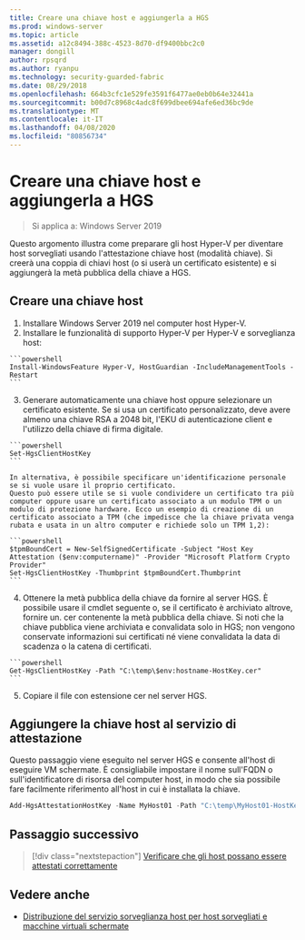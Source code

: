 ```yaml
---
title: Creare una chiave host e aggiungerla a HGS
ms.prod: windows-server
ms.topic: article
ms.assetid: a12c8494-388c-4523-8d70-df9400bbc2c0
manager: dongill
author: rpsqrd
ms.author: ryanpu
ms.technology: security-guarded-fabric
ms.date: 08/29/2018
ms.openlocfilehash: 664b3cfc1e529fe3591f6477ae0eb0b64e32441a
ms.sourcegitcommit: b00d7c8968c4adc8f699dbee694afe6ed36bc9de
ms.translationtype: MT
ms.contentlocale: it-IT
ms.lasthandoff: 04/08/2020
ms.locfileid: "80856734"
---
```

# <a name="create-a-host-key-and-add-it-to-hgs"></a>Creare una chiave host e aggiungerla a HGS

>Si applica a: Windows Server 2019


Questo argomento illustra come preparare gli host Hyper-V per diventare host sorvegliati usando l'attestazione chiave host (modalità chiave). Si creerà una coppia di chiavi host (o si userà un certificato esistente) e si aggiungerà la metà pubblica della chiave a HGS.

## <a name="create-a-host-key"></a>Creare una chiave host

1.    Installare Windows Server 2019 nel computer host Hyper-V.
2.    Installare le funzionalità di supporto Hyper-V per Hyper-V e sorveglianza host:

    ```powershell
    Install-WindowsFeature Hyper-V, HostGuardian -IncludeManagementTools -Restart
    ``` 

3.    Generare automaticamente una chiave host oppure selezionare un certificato esistente. Se si usa un certificato personalizzato, deve avere almeno una chiave RSA a 2048 bit, l'EKU di autenticazione client e l'utilizzo della chiave di firma digitale.

    ```powershell
    Set-HgsClientHostKey
    ```

    In alternativa, è possibile specificare un'identificazione personale se si vuole usare il proprio certificato. 
    Questo può essere utile se si vuole condividere un certificato tra più computer oppure usare un certificato associato a un modulo TPM o un modulo di protezione hardware. Ecco un esempio di creazione di un certificato associato a TPM (che impedisce che la chiave privata venga rubata e usata in un altro computer e richiede solo un TPM 1,2):

    ```powershell
    $tpmBoundCert = New-SelfSignedCertificate -Subject "Host Key Attestation ($env:computername)" -Provider "Microsoft Platform Crypto Provider"
    Set-HgsClientHostKey -Thumbprint $tpmBoundCert.Thumbprint
    ```

4.    Ottenere la metà pubblica della chiave da fornire al server HGS. È possibile usare il cmdlet seguente o, se il certificato è archiviato altrove, fornire un. cer contenente la metà pubblica della chiave. Si noti che la chiave pubblica viene archiviata e convalidata solo in HGS; non vengono conservate informazioni sui certificati né viene convalidata la data di scadenza o la catena di certificati.

    ```powershell
    Get-HgsClientHostKey -Path "C:\temp\$env:hostname-HostKey.cer"
    ```

5.    Copiare il file con estensione cer nel server HGS.

## <a name="add-the-host-key-to-the-attestation-service"></a>Aggiungere la chiave host al servizio di attestazione

Questo passaggio viene eseguito nel server HGS e consente all'host di eseguire VM schermate. È consigliabile impostare il nome sull'FQDN o sull'identificatore di risorsa del computer host, in modo che sia possibile fare facilmente riferimento all'host in cui è installata la chiave.

```powershell
Add-HgsAttestationHostKey -Name MyHost01 -Path "C:\temp\MyHost01-HostKey.cer"
``` 

## <a name="next-step"></a>Passaggio successivo

> [!div class="nextstepaction"]
> [Verificare che gli host possano essere attestati correttamente](guarded-fabric-confirm-hosts-can-attest-successfully.md)

## <a name="see-also"></a>Vedere anche

- [Distribuzione del servizio sorveglianza host per host sorvegliati e macchine virtuali schermate](guarded-fabric-deploying-hgs-overview.md)
